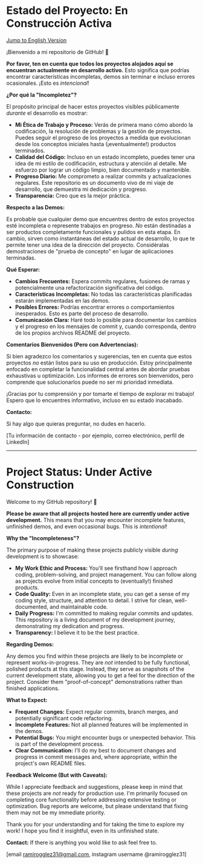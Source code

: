# Estado del Proyecto: En Construcción Activa

[Jump to English Version](#english-version)

¡Bienvenido a mi repositorio de GitHub! 👋

**Por favor, ten en cuenta que todos los proyectos alojados aquí se encuentran actualmente en desarrollo activo.** Esto significa que podrías encontrar características incompletas, demos sin terminar e incluso errores ocasionales. ¡Esto es *intencional*!

**¿Por qué la "Incompletez"?**

El propósito principal de hacer estos proyectos visibles públicamente *durante* el desarrollo es mostrar:

*   **Mi Ética de Trabajo y Proceso:** Verás de primera mano cómo abordo la codificación, la resolución de problemas y la gestión de proyectos. Puedes seguir el progreso de los proyectos a medida que evolucionan desde los conceptos iniciales hasta (¡eventualmente!) productos terminados.
*   **Calidad del Código:** Incluso en un estado incompleto, puedes tener una idea de mi estilo de codificación, estructura y atención al detalle. Me esfuerzo por lograr un código limpio, bien documentado y mantenible.
*   **Progreso Diario:** Me comprometo a realizar commits y actualizaciones regulares. Este repositorio es un documento vivo de mi viaje de desarrollo, que demuestra mi dedicación y progreso.
*   **Transparencia:** Creo que es la mejor práctica.

**Respecto a las Demos:**

Es probable que cualquier demo que encuentres dentro de estos proyectos esté incompleta o represente trabajos en progreso. *No* están destinadas a ser productos completamente funcionales y pulidos en esta etapa. En cambio, sirven como instantáneas del estado actual de desarrollo, lo que te permite tener una idea de la dirección del proyecto. Considéralas demostraciones de "prueba de concepto" en lugar de aplicaciones terminadas.

**Qué Esperar:**

*   **Cambios Frecuentes:** Espera commits regulares, fusiones de ramas y potencialmente una refactorización significativa del código.
*   **Características Incompletas:** No todas las características planificadas estarán implementadas en las demos.
*   **Posibles Errores:** Podrías encontrar errores o comportamientos inesperados. Esto es parte del proceso de desarrollo.
*   **Comunicación Clara:** Haré todo lo posible para documentar los cambios y el progreso en los mensajes de commit y, cuando corresponda, dentro de los propios archivos README del proyecto.

**Comentarios Bienvenidos (Pero con Advertencias):**

Si bien agradezco los comentarios y sugerencias, ten en cuenta que estos proyectos *no* están listos para su uso en producción. Estoy principalmente enfocado en completar la funcionalidad central antes de abordar pruebas exhaustivas u optimización. Los informes de errores son bienvenidos, pero comprende que solucionarlos puede no ser mi prioridad inmediata.

¡Gracias por tu comprensión y por tomarte el tiempo de explorar mi trabajo! Espero que lo encuentres informativo, incluso en su estado inacabado.

**Contacto:**

Si hay algo que quieras preguntar, no dudes en hacerlo.

[Tu información de contacto - por ejemplo, correo electrónico, perfil de LinkedIn]

---

<a name="english-version"></a>
# Project Status: Under Active Construction

Welcome to my GitHub repository! 👋

**Please be aware that all projects hosted here are currently under active development.** This means that you may encounter incomplete features, unfinished demos, and even occasional bugs.  This is *intentional*!

**Why the "Incompleteness"?**

The primary purpose of making these projects publicly visible *during* development is to showcase:

*   **My Work Ethic and Process:** You'll see firsthand how I approach coding, problem-solving, and project management.  You can follow along as projects evolve from initial concepts to (eventually!) finished products.
*   **Code Quality:** Even in an incomplete state, you can get a sense of my coding style, structure, and attention to detail.  I strive for clean, well-documented, and maintainable code.
*   **Daily Progress:**  I'm committed to making regular commits and updates.  This repository is a living document of my development journey, demonstrating my dedication and progress.
*	**Transparency:** I believe it to be the best practice.

**Regarding Demos:**

Any demos you find within these projects are likely to be incomplete or represent works-in-progress.  They are *not* intended to be fully functional, polished products at this stage.  Instead, they serve as snapshots of the current development state, allowing you to get a feel for the direction of the project. Consider them "proof-of-concept" demonstrations rather than finished applications.

**What to Expect:**

*   **Frequent Changes:**  Expect regular commits, branch merges, and potentially significant code refactoring.
*   **Incomplete Features:**  Not all planned features will be implemented in the demos.
*   **Potential Bugs:**  You might encounter bugs or unexpected behavior.  This is part of the development process.
*   **Clear Communication:**  I'll do my best to document changes and progress in commit messages and, where appropriate, within the project's own README files.

**Feedback Welcome (But with Caveats):**

While I appreciate feedback and suggestions, please keep in mind that these projects are *not* ready for production use.  I'm primarily focused on completing core functionality before addressing extensive testing or optimization. Bug reports are welcome, but please understand that fixing them may not be my immediate priority.

Thank you for your understanding and for taking the time to explore my work! I hope you find it insightful, even in its unfinished state.

**Contact:**
If there is anything you wold like to ask feel free to.

[email ramirogglez31@gmail.com, instagram username @ramirogglez31]